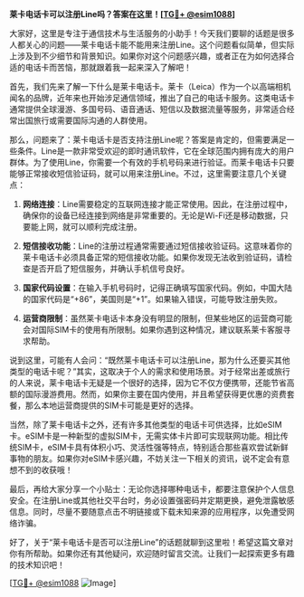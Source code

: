 **莱卡电话卡可以注册Line吗？答案在这里！[[TG💪+ @esim1088](https://t.me/s/esim1088)]**

大家好，这里是专注于通信技术与生活服务的小助手！今天我们要聊的话题是很多人都关心的问题——莱卡电话卡能不能用来注册Line。这个问题看似简单，但实际上涉及到不少细节和背景知识。如果你对这个问题感兴趣，或者正在为如何选择合适的电话卡而苦恼，那就跟着我一起来深入了解吧！

首先，我们先来了解一下什么是莱卡电话卡。莱卡（Leica）作为一个以高端相机闻名的品牌，近年来也开始涉足通信领域，推出了自己的电话卡服务。这类电话卡通常提供全球漫游、多国号码、语音通话、短信以及数据流量等服务，非常适合经常出国旅行或需要国际沟通的人群使用。

那么，问题来了：莱卡电话卡是否支持注册Line呢？答案是肯定的，但需要满足一些条件。Line是一款非常受欢迎的即时通讯软件，它在全球范围内拥有庞大的用户群体。为了使用Line，你需要一个有效的手机号码来进行验证。而莱卡电话卡只要能够正常接收短信验证码，就可以用来注册Line。不过，这里需要注意几个关键点：

1. **网络连接**：Line需要稳定的互联网连接才能正常使用。因此，在注册过程中，确保你的设备已经连接到网络是非常重要的。无论是Wi-Fi还是移动数据，只要能上网，就可以顺利完成注册。

2. **短信接收功能**：Line的注册过程通常需要通过短信接收验证码。这意味着你的莱卡电话卡必须具备正常的短信接收功能。如果你发现无法收到验证码，请检查是否开启了短信服务，并确认手机信号良好。

3. **国家代码设置**：在输入手机号码时，记得正确填写国家代码。例如，中国大陆的国家代码是“+86”，美国则是“+1”。如果输入错误，可能导致注册失败。

4. **运营商限制**：虽然莱卡电话卡本身没有明显的限制，但某些地区的运营商可能会对国际SIM卡的使用有所限制。如果你遇到这种情况，建议联系莱卡客服寻求帮助。

说到这里，可能有人会问：“既然莱卡电话卡可以注册Line，那为什么还要买其他类型的电话卡呢？”其实，这取决于个人的需求和使用场景。对于经常出差或旅行的人来说，莱卡电话卡无疑是一个很好的选择，因为它不仅方便携带，还能节省高额的国际漫游费用。然而，如果你主要在国内使用，并且希望获得更优惠的资费套餐，那么本地运营商提供的SIM卡可能是更好的选择。

当然，除了莱卡电话卡之外，还有许多其他类型的电话卡可供选择，比如eSIM卡。eSIM卡是一种新型的虚拟SIM卡，无需实体卡片即可实现联网功能。相比传统SIM卡，eSIM卡具有体积小巧、灵活性强等特点，特别适合那些喜欢尝试新鲜事物的朋友。如果你对eSIM卡感兴趣，不妨关注一下相关的资讯，说不定会有意想不到的收获哦！

最后，再给大家分享一个小贴士：无论你选择哪种电话卡，都要注意保护个人信息安全。在注册Line或其他社交平台时，务必设置强密码并定期更换，避免泄露敏感信息。同时，尽量不要随意点击不明链接或下载未知来源的应用程序，以免遭受网络诈骗。

好了，关于“莱卡电话卡是否可以注册Line”的话题就聊到这里啦！希望这篇文章对你有所帮助。如果你还有其他疑问，欢迎随时留言交流。让我们一起探索更多有趣的技术知识吧！

[[TG💪+ @esim1088](https://t.me/s/esim1088) ![Image](https://i.postimg.cc/4NQfJmqS/Snipaste-2025-05-13-00-14-12.png)]